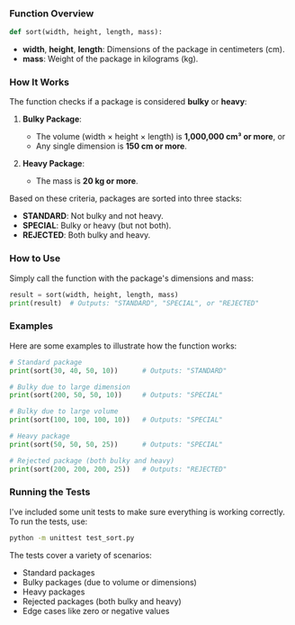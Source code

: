 ### Function Overview

```python
def sort(width, height, length, mass):
```

- **width**, **height**, **length**: Dimensions of the package in centimeters (cm).
- **mass**: Weight of the package in kilograms (kg).

### How It Works

The function checks if a package is considered **bulky** or **heavy**:

1. **Bulky Package**:
   - The volume (width × height × length) is **1,000,000 cm³ or more**, or
   - Any single dimension is **150 cm or more**.

2. **Heavy Package**:
   - The mass is **20 kg or more**.

Based on these criteria, packages are sorted into three stacks:

- **STANDARD**: Not bulky and not heavy.
- **SPECIAL**: Bulky or heavy (but not both).
- **REJECTED**: Both bulky and heavy.

### How to Use

Simply call the function with the package's dimensions and mass:

```python
result = sort(width, height, length, mass)
print(result)  # Outputs: "STANDARD", "SPECIAL", or "REJECTED"
```

### Examples

Here are some examples to illustrate how the function works:

```python
# Standard package
print(sort(30, 40, 50, 10))      # Outputs: "STANDARD"

# Bulky due to large dimension
print(sort(200, 50, 50, 10))     # Outputs: "SPECIAL"

# Bulky due to large volume
print(sort(100, 100, 100, 10))   # Outputs: "SPECIAL"

# Heavy package
print(sort(50, 50, 50, 25))      # Outputs: "SPECIAL"

# Rejected package (both bulky and heavy)
print(sort(200, 200, 200, 25))   # Outputs: "REJECTED"
```

### Running the Tests

I've included some unit tests to make sure everything is working correctly. To run the tests, use:

```bash
python -m unittest test_sort.py
```

The tests cover a variety of scenarios:

- Standard packages
- Bulky packages (due to volume or dimensions)
- Heavy packages
- Rejected packages (both bulky and heavy)
- Edge cases like zero or negative values
